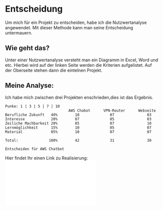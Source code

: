 # Entscheidung
Um mich für ein Projekt zu entscheiden, habe ich die Nutzwertanalyse angewendet. Mit dieser Methode kann man seine Entscheidung untermauern. 

## Wie geht das? 
Unter einer Nutzwertanalyse versteht man ein Diagramm in Excel, Word und etc. Hierbei wird auf der linken Seite werden die Kriterien aufgelistet. Auf der Oberseite stehen dann die eintelnen Projekt. 

## Meine Analyse: 
Ich habe mich zwischen drei Projekten enschrieden,dies ist das Ergebnis. 

    Punke: 1 | 3 | 5 | 7 | 10
                                 AWS Chabot      VPN-Router      Webseite 
    Berufliche Zukunft   40%        10              07               03
    Interesse            20%        07              05               03
    Zeiliche Machbarkeit 20%        05              07               10
    Lernmöglichkeit      15%        10              05               07
    Material             05%        10              07               07

    Total:              100%        42              31               30

    Entscheiden für AWS Chatbot


Hier findet Ihr einen Link zu Realisierung:
![04_Realisiern](04_Realisieren.md)                   
